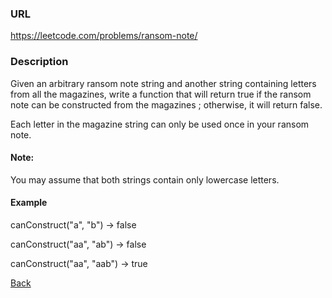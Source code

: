 ### URL

https://leetcode.com/problems/ransom-note/
### Description

Given an arbitrary ransom note string and another string containing letters from all the magazines, write a function that will return true if the ransom note can be constructed from the magazines ; otherwise, it will return false.

Each letter in the magazine string can only be used once in your ransom note.

#### Note:
You may assume that both strings contain only lowercase letters.

#### Example
canConstruct("a", "b") -> false

canConstruct("aa", "ab") -> false

canConstruct("aa", "aab") -> true

[Back](readme.md)